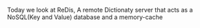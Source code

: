 Today we look at ReDis, A remote Dictionaty server that acts as a NoSQL(Key and Value) database and a memory-cache